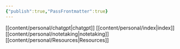 ```yaml
---
{"publish":true,"PassFrontmatter":true}
---
```





 [[content/personal/chatgpt\|chatgpt]]
 [[content/personal/index\|index]]
 [[content/personal/notetaking\|notetaking]]
 [[content/personal/Resources\|Resources]]

